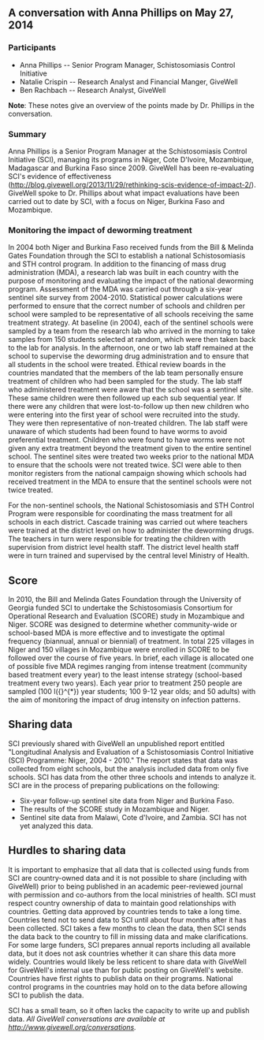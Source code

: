 ## A conversation with Anna Phillips on May 27, 2014

### Participants

* Anna Phillips -- Senior Program Manager, Schistosomiasis Control Initiative
* Natalie Crispin -- Research Analyst and Financial Manger, GiveWell
* Ben Rachbach -- Research Analyst, GiveWell

**Note**: These notes give an overview of the points made by Dr. Phillips in the conversation.

### Summary

Anna Phillips is a Senior Program Manager at the Schistosomiasis Control Initiative (SCI), managing its programs in Niger, Cote D'Ivoire, Mozambique, Madagascar and Burkina Faso since 2009. GiveWell has been re-evaluating SCI's evidence of effectiveness (http://blog.givewell.org/2013/11/29/rethinking-scis-evidence-of-impact-2/). GiveWell spoke to Dr. Phillips about what impact evaluations have been carried out to date by SCI, with a focus on Niger, Burkina Faso and Mozambique.

### Monitoring the impact of deworming treatment

In 2004 both Niger and Burkina Faso received funds from the Bill & Melinda Gates Foundation through the SCI to establish a national Schistosomiasis and STH control program. In addition to the financing of mass drug administration (MDA), a research lab was built in each country with the purpose of monitoring and evaluating the impact of the national deworming program. Assessment of the MDA was carried out through a six-year sentinel site survey from 2004-2010. Statistical power calculations were performed to ensure that the correct number of schools and children per school were sampled to be representative of all schools receiving the same treatment strategy. At baseline (in 2004), each of the sentinel schools were sampled by a team from the research lab who arrived in the morning to take samples from 150 students selected at random, which were then taken back to the lab for analysis. In the afternoon, one or two lab staff remained at the school to supervise the deworming drug administration and to ensure that all students in the school were treated. Ethical review boards in the countries mandated that the members of the lab team personally ensure treatment of children who had been sampled for the study. The lab staff who administered treatment were aware that the school was a sentinel site. These same children were then followed up each sub sequential year. If there were any children that were lost-to-follow up then new children who were entering into the first year of school were recruited into the study. They were then representative of non-treated children. The lab staff were unaware of which students had been found to have worms to avoid preferential treatment. Children who were found to have worms were not given any extra treatment beyond the treatment given to the entire sentinel school. The sentinel sites were treated two weeks prior to the national MDA to ensure that the schools were not treated twice. SCI were able to then monitor registers from the national campaign showing which schools had received treatment in the MDA to ensure that the sentinel schools were not twice treated.

For the non-sentinel schools, the National Schistosomiasis and STH Control Program were responsible for coordinating the mass treatment for all schools in each district. Cascade training was carried out where teachers were trained at the district level on how to administer the deworming drugs. The teachers in turn were responsible for treating the children with supervision from district level health staff. The district level health staff were in turn trained and supervised by the central level Ministry of Health.

## Score

In 2010, the Bill and Melinda Gates Foundation through the University of Georgia funded SCI to undertake the Schistosomiasis Consortium for Operational Research and Evaluation (SCORE) study in Mozambique and Niger. SCORE was designed to determine whether community-wide or school-based MDA is more effective and to investigate the optimal frequency (biannual, annual or biennial) of treatment. In total 225 villages in Niger and 150 villages in Mozambique were enrolled in SCORE to be followed over the course of five years. In brief, each village is allocated one of possible five MDA regimes ranging from intense treatment (community based treatment every year) to the least intense strategy (school-based treatment every two years). Each year prior to treatment 250 people are sampled (100 l\({}^{*}\) year students; 100 9-12 year olds; and 50 adults) with the aim of monitoring the impact of drug intensity on infection patterns.

## Sharing data

SCI previously shared with GiveWell an unpublished report entitled "Longitudinal Analysis and Evaluation of a Schistosomiasis Control Initiative (SCI) Programme: Niger, 2004 - 2010." The report states that data was collected from eight schools, but the analysis included data from only five schools. SCI has data from the other three schools and intends to analyze it. SCI are in the process of preparing publications on the following:

* Six-year follow-up sentinel site data from Niger and Burkina Faso.
* The results of the SCORE study in Mozambique and Niger.
* Sentinel site data from Malawi, Cote d'Ivoire, and Zambia. SCI has not yet analyzed this data.

## Hurdles to sharing data

It is important to emphasize that all data that is collected using funds from SCI are country-owned data and it is not possible to share (including with GiveWell) prior to being published in an academic peer-reviewed journal with permission and co-authors from the local ministries of health. SCI must respect country ownership of data to maintain good relationships with countries. Getting data approved by countries tends to take a long time. Countries tend not to send data to SCI until about four months after it has been collected. SCI takes a few months to clean the data, then SCI sends the data back to the country to fill in missing data and make clarifications. For some large funders, SCI prepares annual reports including all available data, but it does not ask countries whether it can share this data more widely. Countries would likely be less reticent to share data with GiveWell for GiveWell's internal use than for public posting on GiveWell's website. Countries have first rights to publish data on their programs. National control programs in the countries may hold on to the data before allowing SCI to publish the data.

SCI has a small team, so it often lacks the capacity to write up and publish data. _All GiveWell conversations are available at http://www.givewell.org/conversations._